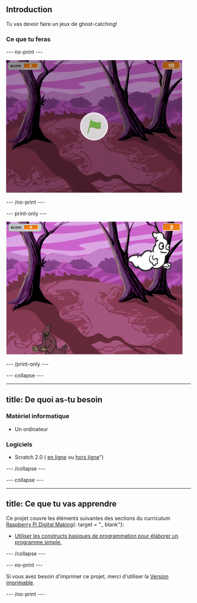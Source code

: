 ## Introduction

Tu vas devoir faire un jeux de ghost-catching!

### Ce que tu feras

\--- no-print \---

![démonstration](images/showcase.gif)

\--- /no-print \---

\--- print-only \---

![démonstration](images/showcase-static.png)

\--- /print-only \---

\--- collapse \---

* * *

## title: De quoi as-tu besoin

### Matériel informatique

+ Un ordinateur

### Logiciels

+ Scratch 2.0 ( [en ligne](http://rpf.io/scratchon) ou [hors ligne](http://rpf.io/scratchoff)")

\--- /collapse \---

\--- collapse \---

* * *

## title: Ce que tu vas apprendre

Ce projet couvre les éléments suivantes des sections du curriculum [ Raspberry Pi Digital Making](http://rpf.io/curriculum){: target = "_ blank"}:

+ [Utiliser les constructs basiques de programmation pour élaborer un programme simple.](https://www.raspberrypi.org/curriculum/programming/creator)

\--- /collapse \---

\--- no-print \---

Si vous avez besoin d'imprimer ce projet, merci d'utiliser la [Version imprimable](https://projects.raspberrypi.org/en/projects/ghostbusters/print).

\--- /no-print \---